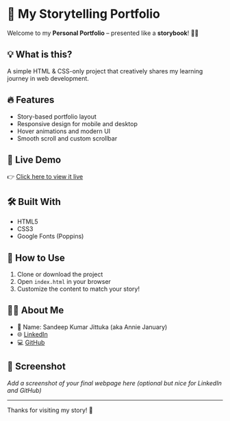# 📖 My Storytelling Portfolio

Welcome to my **Personal Portfolio** – presented like a **storybook**! 🧒✨

## 💡 What is this?

A simple HTML & CSS-only project that creatively shares my learning journey in web development.

## 🔥 Features

- Story-based portfolio layout
- Responsive design for mobile and desktop
- Hover animations and modern UI
- Smooth scroll and custom scrollbar

## 🚀 Live Demo

👉 [Click here to view it live](https://yourusername.github.io/my-story-portfolio)

## 🛠️ Built With

- HTML5
- CSS3
- Google Fonts (Poppins)

## 📁 How to Use

1. Clone or download the project  
2. Open `index.html` in your browser  
3. Customize the content to match your story!

## 🙋‍♂️ About Me

- 👤 Name: Sandeep Kumar Jittuka (aka Annie January)  
- 🌐 [LinkedIn](https://www.linkedin.com/in/sandeep-kumar-4968b22b5)  
- 💻 [GitHub](https://github.com/sandeepkumarjittuka)

## 📸 Screenshot

_Add a screenshot of your final webpage here (optional but nice for LinkedIn and GitHub)_

---

Thanks for visiting my story! 🎉
